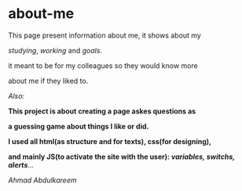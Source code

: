 # about-me
This page present information about me, it shows about my 

*studying*, *working* and *goals*. 

it meant to be for my colleagues so they would know more

 about  me if they liked to.

*Also:*

**This project is about creating a page askes questions as**

 **a guessing game about things I like or did.**

**I used  all html(as structure and for texts), css(for designing),**

**and mainly JS(to activate the site with the user): *variables, switchs, alerts***...

*Ahmad Abdulkareem*